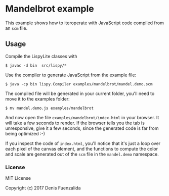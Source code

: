# Mandelbrot example

This example shows how to iteroperate with JavaScript code compiled from an `scm` file.

## Usage

Compile the LispyLite classes with

```
$ javac -d bin  src/lispy/*
```

Use the compiler to generate JavaScript from the example file:

```
$ java -cp bin lispy.Compiler examples/mandelbrot/mandel.demo.scm
```

The compiled file will be generated in your current folder, you'll need to move it to the examples folder:

```
$ mv mandel.demo.js examples/mandelbrot
```

And now open the file `examples/mandelbrot/index.html` in your browser. It will take a few seconds to render. If the browser tells you the tab is unresponsive, give it a few seconds, since the generated code is far from being optimized :-)

If you inspect the code of `index.html`, you'll notice that it's just a loop over each pixel of the canvas element, and the functions to compute the color and scale are generated out of the `scm` file in the `mandel.demo` namespace.

### License

MIT License

Copyright (c) 2017 Denis Fuenzalida
